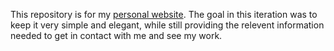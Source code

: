 This repository is for my [personal website](http://www.marcbillow.com). The goal in this iteration was to keep it very simple and elegant, while still providing the relevent information needed to get in contact with me and see my work.
